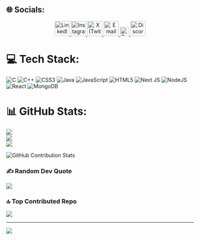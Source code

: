 
## 🌐 Socials:
<p align="center">
  <!-- LinkedIn -->
  <a href="https://www.linkedin.com/in/syedmukheeth/" target="_blank" rel="noopener noreferrer">
    <img src="https://skillicons.dev/icons?i=linkedin" width="40" height="40" alt="LinkedIn"/>
  </a>

  <!-- Instagram -->
  <a href="https://www.instagram.com/syed.mukheeth/" target="_blank" rel="noopener noreferrer">
    <img src="https://skillicons.dev/icons?i=instagram" width="40" height="40" alt="Instagram"/>
  </a>

  <!-- X (Twitter) -->
  <a href="https://x.com/syed_mukheeth" target="_blank" rel="noopener noreferrer">
    <img src="https://skillicons.dev/icons?i=twitter" width="40" height="40" alt="X (Twitter)"/>
  </a>

  <!-- Email (Mail App) -->
  <a href="mailto:syedmukheeth09@gmail.com?subject=Hello%20Syed&body=I%20would%20like%20to%20connect%20with%20you">
    <img src="https://img.icons8.com/color/48/gmail-new.png" width="40" height="40" alt="Email (Mail App)"/>
  </a>

  <!-- Email (Gmail Web Fallback) -->
  <a href="https://mail.google.com/mail/?view=cm&fs=1&to=syedmukheeth09@gmail.com&su=Hello%20Syed&body=I%20would%20like%20to%20connect%20with%20you" target="_blank" rel="noopener noreferrer">
    <img src="https://img.icons8.com/color/24/gmail.png" width="24" height="24" alt="Open in Gmail"/>
  </a>

  <!-- Discord -->
  <a href="https://discord.gg/syedmukheeth29_07353" target="_blank" rel="noopener noreferrer">
    <img src="https://skillicons.dev/icons?i=discord" width="40" height="40" alt="Discord"/>
  </a>
</p>



# 💻 Tech Stack:
![C](https://img.shields.io/badge/c-%2300599C.svg?style=for-the-badge&logo=c&logoColor=white) ![C++](https://img.shields.io/badge/c++-%2300599C.svg?style=for-the-badge&logo=c%2B%2B&logoColor=white) ![CSS3](https://img.shields.io/badge/css3-%231572B6.svg?style=for-the-badge&logo=css3&logoColor=white) ![Java](https://img.shields.io/badge/java-%23ED8B00.svg?style=for-the-badge&logo=openjdk&logoColor=white) ![JavaScript](https://img.shields.io/badge/javascript-%23323330.svg?style=for-the-badge&logo=javascript&logoColor=%23F7DF1E) ![HTML5](https://img.shields.io/badge/html5-%23E34F26.svg?style=for-the-badge&logo=html5&logoColor=white) ![Next JS](https://img.shields.io/badge/Next-black?style=for-the-badge&logo=next.js&logoColor=white) ![NodeJS](https://img.shields.io/badge/node.js-6DA55F?style=for-the-badge&logo=node.js&logoColor=white) ![React](https://img.shields.io/badge/react-%2320232a.svg?style=for-the-badge&logo=react&logoColor=%2361DAFB) ![MongoDB](https://img.shields.io/badge/MongoDB-%234ea94b.svg?style=for-the-badge&logo=mongodb&logoColor=white)
# 📊 GitHub Stats:
![](https://github-readme-stats.vercel.app/api?username=syedmukheeth&theme=dark&hide_border=false&include_all_commits=false&count_private=false)<br/>
![](https://nirzak-streak-stats.vercel.app/?user=syedmukheeth&theme=dark&hide_border=false)<br/>
![](https://github-readme-stats.vercel.app/api/top-langs/?username=syedmukheeth&theme=dark&hide_border=false&include_all_commits=false&count_private=false&layout=compact)

![GitHub Contribution Stats](https://github-contribution-stats.vercel.app/api/?username=syedmukheeth&chart=radar&theme=dark)




### ✍️ Random Dev Quote
![](https://quotes-github-readme.vercel.app/api?type=horizontal&theme=radical)

### 🔝 Top Contributed Repo
![](https://github-contributor-stats.vercel.app/api?username=syedmukheeth&limit=5&theme=dark&combine_all_yearly_contributions=true)

---
[![](https://visitcount.itsvg.in/api?id=syedmukheeth&icon=0&color=0)](https://visitcount.itsvg.in)

<!-- Proudly created with GPRM ( https://gprm.itsvg.in ) -->
